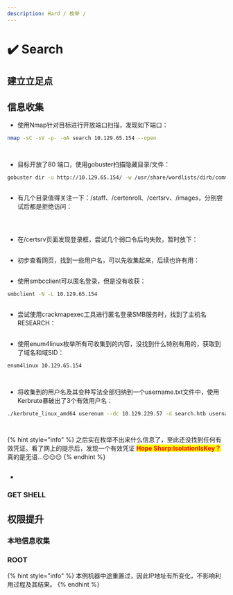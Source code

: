```yaml
---
description: Hard / 枚举 /
---
```


# ✔️ Search

## 建立立足点

## 信息收集

* 使用Nmap针对目标进行开放端口扫描，发现如下端口：

```bash
nmap -sC -sV -p- -oA search 10.129.65.154 --open
```

<figure><img src="../../.gitbook/assets/7 (10).png" alt=""><figcaption></figcaption></figure>

<figure><img src="../../.gitbook/assets/8 (10).png" alt=""><figcaption></figcaption></figure>

* 目标开放了80 端口，使用gobuster扫描隐藏目录/文件：

```bash
gobuster dir -u http://10.129.65.154/ -w /usr/share/wordlists/dirb/common.txt
```

<figure><img src="../../.gitbook/assets/2 (1) (1) (1) (1) (1) (1) (1).png" alt=""><figcaption></figcaption></figure>

* 有几个目录值得关注一下：/staff、/certenroll、/certsrv、/images，分别尝试后都是拒绝访问：

<figure><img src="../../.gitbook/assets/3 (7).png" alt=""><figcaption></figcaption></figure>

<figure><img src="../../.gitbook/assets/4 (8).png" alt=""><figcaption></figcaption></figure>

<figure><img src="../../.gitbook/assets/5 (8).png" alt=""><figcaption></figcaption></figure>

* 在/certsrv页面发现登录框，尝试几个弱口令后均失败，暂时放下：

<figure><img src="../../.gitbook/assets/6 (8).png" alt=""><figcaption></figcaption></figure>

* 初步查看网页，找到一些用户名，可以先收集起来，后续也许有用：

<figure><img src="../../.gitbook/assets/1 (1) (1) (1) (1) (1) (1).png" alt=""><figcaption></figcaption></figure>

* 使用smbcclient可以匿名登录，但是没有收获：

```bash
smbclient -N -L 10.129.65.154
```

<figure><img src="../../.gitbook/assets/9 (8).png" alt=""><figcaption></figcaption></figure>

* 尝试使用crackmapexec工具进行匿名登录SMB服务时，找到了主机名RESEARCH：

<figure><img src="../../.gitbook/assets/10 (9).png" alt=""><figcaption></figcaption></figure>

* 使用enum4linux枚举所有可收集到的内容，没找到什么特别有用的，获取到了域名和域SID：

```bash
enum4linux 10.129.65.154
```

<figure><img src="../../.gitbook/assets/11 (7).png" alt=""><figcaption></figcaption></figure>

<figure><img src="../../.gitbook/assets/12 (6).png" alt=""><figcaption></figcaption></figure>

* 将收集到的用户名及其变种写法全部归纳到一个username.txt文件中，使用Kerbrute暴破出了3个有效用户名：

```bash
./kerbrute_linux_amd64 userenum --dc 10.129.229.57 -d search.htb username.txt
```

<figure><img src="../../.gitbook/assets/13 (6).png" alt=""><figcaption></figcaption></figure>

<figure><img src="../../.gitbook/assets/14 (5).png" alt=""><figcaption></figcaption></figure>

{% hint style="info" %}
之后实在枚举不出来什么信息了，至此还没找到任何有效凭证。看了网上的提示后，发现一个有效凭证 <mark style="color:red;">**Hope Sharp:IsolationIsKey？**</mark>真的是无语...😑😑😑
{% endhint %}

<figure><img src="../../.gitbook/assets/15 (6).png" alt=""><figcaption></figcaption></figure>

*



















### GET SHELL





## 权限提升

### 本地信息收集









### ROOT







{% hint style="info" %}
本例机器中途重置过，因此IP地址有所变化，不影响利用过程及其结果。
{% endhint %}
